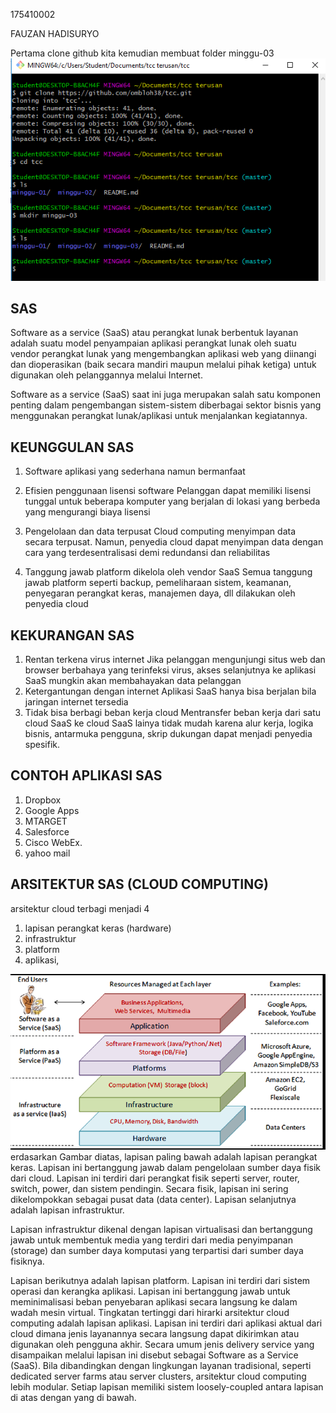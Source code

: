 175410002

FAUZAN HADISURYO

Pertama clone github kita
kemudian membuat folder minggu-03
![pertama](./1.PNG)

## SAS
Software as a service (SaaS) atau perangkat lunak berbentuk layanan adalah suatu model penyampaian aplikasi perangkat lunak oleh suatu vendor perangkat lunak yang mengembangkan aplikasi web yang diinangi dan dioperasikan (baik secara mandiri maupun melalui pihak ketiga) untuk digunakan oleh pelanggannya melalui Internet.

Software as a service (SaaS) saat ini juga merupakan salah satu komponen penting dalam pengembangan sistem-sistem diberbagai sektor bisnis yang menggunakan perangkat lunak/aplikasi untuk menjalankan kegiatannya.

## KEUNGGULAN SAS
1. Software aplikasi yang sederhana namun bermanfaat 
 
2. Efisien penggunaan lisensi software 
Pelanggan dapat memiliki lisensi tunggal untuk beberapa komputer yang berjalan di lokasi yang berbeda yang mengurangi biaya lisensi
3. Pengelolaan dan data terpusat 
 Cloud computing  menyimpan data secara terpusat. Namun, penyedia cloud dapat menyimpan data dengan cara yang terdesentralisasi demi redundansi dan reliabilitas
 4. Tanggung jawab platform dikelola oleh vendor SaaS 
 Semua tanggung jawab platform seperti backup, pemeliharaan sistem, keamanan, penyegaran perangkat keras, manajemen daya, dll dilakukan oleh penyedia cloud

## KEKURANGAN SAS
1. Rentan terkena virus internet 
Jika pelanggan mengunjungi situs web dan browser berbahaya yang terinfeksi virus, akses selanjutnya ke aplikasi SaaS mungkin akan membahayakan data pelanggan
2. Ketergantungan dengan internet 
Aplikasi SaaS hanya bisa berjalan bila jaringan internet tersedia
3. Tidak bisa berbagi beban kerja cloud 
Mentransfer beban kerja dari satu cloud SaaS ke cloud SaaS lainya tidak mudah karena alur kerja, logika bisnis, antarmuka pengguna, skrip dukungan dapat menjadi penyedia spesifik. 

## CONTOH APLIKASI SAS
1. Dropbox
2. Google Apps
3. MTARGET
4. Salesforce
5. Cisco WebEx.
6. yahoo mail

## ARSITEKTUR SAS (CLOUD COMPUTING)
arsitektur cloud terbagi menjadi 4
1. lapisan perangkat keras (hardware)
2. infrastruktur
3. platform
4. aplikasi,

![arsitektur cloud](./2.PNG)
erdasarkan Gambar diatas, lapisan paling bawah adalah lapisan perangkat keras. Lapisan ini bertanggung jawab dalam pengelolaan sumber daya fisik dari cloud. Lapisan ini terdiri dari perangkat fisik seperti server, router, switch, power, dan sistem pendingin. Secara fisik, lapisan ini sering dikelompokkan sebagai pusat data (data center). Lapisan selanjutnya adalah lapisan infrastruktur. 

Lapisan infrastruktur dikenal dengan lapisan virtualisasi dan bertanggung jawab untuk membentuk media yang terdiri dari media penyimpanan (storage) dan sumber daya komputasi yang terpartisi dari sumber daya fisiknya.
 
Lapisan berikutnya adalah lapisan platform. Lapisan ini terdiri dari sistem operasi dan kerangka aplikasi. Lapisan ini bertanggung jawab untuk meminimalisasi beban penyebaran aplikasi secara langsung ke dalam wadah mesin virtual. Tingkatan tertinggi dari hirarki arsitektur cloud computing adalah lapisan aplikasi. Lapisan ini terdiri dari aplikasi aktual dari cloud dimana jenis layanannya secara langsung dapat dikirimkan atau digunakan oleh pengguna akhir. Secara umum jenis delivery service yang disampaikan melalui lapisan ini disebut sebagai Software as a Service (SaaS). Bila dibandingkan dengan lingkungan layanan tradisional, seperti dedicated server farms atau server clusters, arsitektur cloud computing lebih modular. Setiap lapisan memiliki sistem loosely-coupled antara lapisan di atas dengan yang di bawah.







